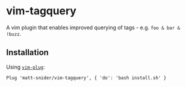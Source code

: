 # vim-tagquery

A vim plugin that enables improved querying of tags - e.g. `foo & bar & !buzz`. 


## Installation

Using [`vim-plug`](https://github.com/junegunn/vim-plug):

```vim
Plug 'matt-snider/vim-tagquery', { 'do': 'bash install.sh' }
```

